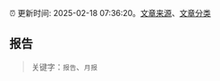 :alarm_clock: 更新时间: 2025-02-18 07:36:20。[文章来源](/README.md)、[文章分类](/TAGS.md)

## 报告


> 关键字：`报告`、`月报`



